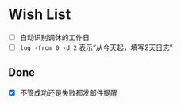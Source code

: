 # Wish List
- [ ] 自动识别调休的工作日
- [ ] `log -from 0 -d 2` 表示“从今天起，填写2天日志”

## Done
- [x] 不管成功还是失败都发邮件提醒
